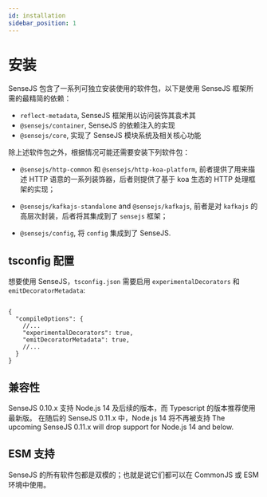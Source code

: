 ```yaml
---
id: installation
sidebar_position: 1
---
```


# 安装


SenseJS 包含了一系列可独立安装使用的软件包，以下是使用 SenseJS 框架所需的最精简的依赖：

- `reflect-metadata`, SenseJS 框架用以访问装饰其袁术其
- `@sensejs/container`, SenseJS 的依赖注入的实现
- `@sensejs/core`, 实现了 SenseJS 模块系统及相关核心功能

除上述软件包之外，根据情况可能还需要安装下列软件包：

-   `@sensejs/http-common` 和 `@sensejs/http-koa-platform`, 前者提供了用来描述 HTTP 语意的一系列装饰器，后者则提供了基于
   koa 生态的 HTTP 处理框架的实现；

-   `@sensejs/kafkajs-standalone` and `@sensejs/kafkajs`, 前者是对 `kafkajs` 的高层次封装，后者将其集成到了 `sensejs`
    框架；

-   `@sensejs/config`, 将 `config` 集成到了 SenseJS.

## tsconfig 配置

想要使用 SenseJS，`tsconfig.json` 需要启用 `experimentalDecorators` 和 `emitDecoratorMetadata`:

```json5

{
  "compileOptions": {
    //...
    "experimentalDecorators": true,
    "emitDecoratorMetadata": true,
    //...
  }
}

```

## 兼容性

SenseJS 0.10.x 支持 Node.js 14 及后续的版本，而 Typescript 的版本推荐使用最新版。
在随后的 SenseJS 0.11.x 中，Node.js 14 将不再被支持
The upcoming SenseJS 0.11.x will drop support for Node.js 14 and below.

## ESM 支持


SenseJS 的所有软件包都是双模的；也就是说它们都可以在 CommonJS 或 ESM 环境中使用。






